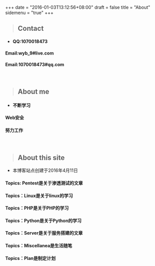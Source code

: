 +++
date = "2016-01-03T13:12:56+08:00"
draft = false
title = "About"
sidemenu = "true"
+++

> ## Contact
* #### QQ:1070018473
#### Email:wyb_9#live.com
#### Email:1070018473#qq.com

<br />

> ## About me
- #### 不断学习
#### Web安全
#### 努力工作

<br />

> ## About this site
* 本博客站点创建于2016年4月11日
#### Topics: Pentest是关于渗透测试的文章
#### Topics：Linux是关于linux的学习
#### Topics：PHP是关于PHP的学习
#### Topics：Python是关于Python的学习
#### Topics：Server是关于服务搭建的文章
#### Topics：Miscellanea是生活随笔
#### Topics：Plan是制定计划